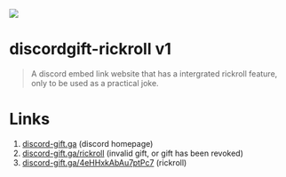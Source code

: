 ![](https://img.shields.io/github/license/Kaiserrrrrr/discordgift-v2)
# discordgift-rickroll v1 
> A discord embed link website that has a intergrated rickroll feature, only to be used as a practical joke.
# Links
1. [discord-gift.ga](https://discord-gift.ga) (discord homepage)
2. [discord-gift.ga/rickroll](https://discord-gift.ga/rickroll) (invalid gift, or gift has been revoked)
3. [discord-gift.ga/4eHHxkAbAu7ptPc7](https://discord-gift.ga/4eHHxkAbAu7ptPc7) (rickroll)
